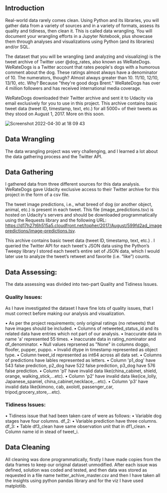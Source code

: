 ## Introduction

Real-world data rarely comes clean. Using Python and its libraries, you will gather data from a variety of sources and in a variety of formats, assess its quality and tidiness, then clean it. This is called data wrangling. You will document your wrangling efforts in a Jupyter Notebook, plus showcase them through analyses and visualizations using Python (and its libraries) and/or SQL.

The dataset that you will be wrangling (and analyzing and visualizing) is the tweet archive of Twitter user @dog_rates, also known as WeRateDogs. WeRateDogs is a Twitter account that rates people's dogs with a humorous comment about the dog. These ratings almost always have a denominator of 10. The numerators, though? Almost always greater than 10. 11/10, 12/10, 13/10, etc. Why? Because "they're good dogs Brent." WeRateDogs has over 4 million followers and has received international media coverage.

WeRateDogs downloaded their Twitter archive and sent it to Udacity via email exclusively for you to use in this project. This archive contains basic tweet data (tweet ID, timestamp, text, etc.) for all 5000+ of their tweets as they stood on August 1, 2017. More on this soon.

![Screenshot 2022-04-30 at 18 09 43](https://user-images.githubusercontent.com/52135942/166113345-b45411ad-8df6-442a-8157-93ca0da7015a.png)

## Data Wrangling
The data wrangling project was very challenging, and I learned a lot about the data gathering process and the Twitter API.

## Data Gathering
I gathered data from three different sources for this data analysis. WeRateDogs gave Udacity exclusive access to their Twitter archive for this project in the form of a csv file.

The tweet image predictions, i.e., what breed of dog (or another object, animal, etc.) is present in each tweet. This file (image_predictions.tsv) is hosted on Udacity's servers and should be downloaded programmatically using the Requests library and the following URL:
https://d17h27t6h515a5.cloudfront.net/topher/2017/August/599fd2ad_imagepredictions/image-predictions.tsv.

This archive contains basic tweet data (tweet ID, timestamp, text, etc.) . I queried the Twitter API for each tweet's JSON data using the Python’s Tweepy library I stored each tweet’s entire set of JSON data, which I would later use to analyze the tweet’s retweet and favorite (i.e. “like”) counts.

## Data Assessing:

The data assessing was divided into two-part Quality and Tidiness Issues.

### Quality Issues:

As I have investigated the dataset I have fine lots of quality issues, that I must correct before
making our analysis and visualization.

• As per the project requirements; only original ratings (no retweets) that have images should be included.
• Columns of retweeted_status_id and its related data have entries which not part of our analysis.
• Inaccurate data in name 'a' represented 55 times.
• Inaccurate data in rating_nominator and df_denominator.
• Null values reprsened as "None" in columns doggo, floofer, pupper, puppo.
• Invalid dtype in timestamp represented as object type.
• Column tweet_id represented as int64 across all data set.
• Columns of predictions have lables represented as letters.
• Column 'p1_dog' have 543 false prediction, p2_dog have 522 false prediction, p3_dog have 576 false prediction.
• Column 'p1' have invalid data like(china_cabinet, shield, orange, walking_stick,...etc).
• Column 'p2' have invalid data like(ice_lolly, Japanese_spaniel, china_cabinet,necklace,...etc).
• Column 'p3' have invalid data like(kimono, cab, axolotl, passenger_car, tripod,grocery_store,...etc).

### Tidiness Issues:
• Tidiness issue that had been taken care of were as follows:
• Variable dog stages have four columns. df_2:
• Variable prediction have three columns. df_3:
• Table df3_clean have same observation unit that in df1_clean.
• Column name id in stead of tweet_i.

## Data Cleaning

All cleaning was done programmatically, firstly I have made copies from the data frames to keep our original dataset unmodified. After each issue was defined, solution was coded and tested, and then data was stored as requested in a file name twitter_achive_master.csv and then I have taken all the insights using python pandas library and for the viz I have used
matplotlib.
